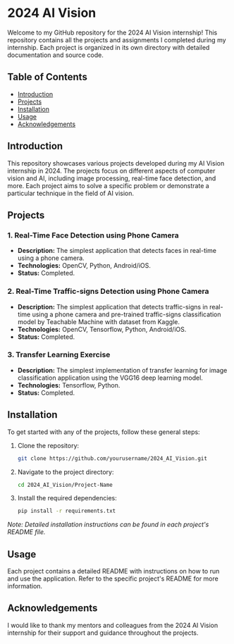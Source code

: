 # 2024 AI Vision 

Welcome to my GitHub repository for the 2024 AI Vision internship! This repository contains all the projects and assignments I completed during my internship. Each project is organized in its own directory with detailed documentation and source code.

## Table of Contents

- [Introduction](#introduction)
- [Projects](#projects)
- [Installation](#installation)
- [Usage](#usage)
- [Acknowledgements](#acknowledgements)

## Introduction

This repository showcases various projects developed during my AI Vision internship in 2024. The projects focus on different aspects of computer vision and AI, including image processing, real-time face detection, and more. Each project aims to solve a specific problem or demonstrate a particular technique in the field of AI vision.

## Projects

### 1. Real-Time Face Detection using Phone Camera
- **Description:** The simplest application that detects faces in real-time using a phone camera.
- **Technologies:** OpenCV, Python, Android/iOS.
- **Status:** Completed.

### 2. Real-Time Traffic-signs Detection using Phone Camera
- **Description:** The simplest application that detects traffic-signs in real-time using a phone camera and pre-trained traffic-signs classification model by Teachable Machine with dataset from Kaggle.
- **Technologies:** OpenCV, Tensorflow, Python, Android/iOS.
- **Status:** Completed.

### 3. Transfer Learning Exercise
- **Description:** The simplest implementation of transfer learning for image classification application using the VGG16 deep learning model.
- **Technologies:** Tensorflow, Python.
- **Status:** Completed.

## Installation

To get started with any of the projects, follow these general steps:

1. Clone the repository:
    ```bash
    git clone https://github.com/yourusername/2024_AI_Vision.git
    ```
2. Navigate to the project directory:
    ```bash
    cd 2024_AI_Vision/Project-Name
    ```
3. Install the required dependencies:
    ```bash
    pip install -r requirements.txt
    ```

*Note: Detailed installation instructions can be found in each project's README file.*

## Usage

Each project contains a detailed README with instructions on how to run and use the application. Refer to the specific project's README for more information.

## Acknowledgements

I would like to thank my mentors and colleagues from the 2024 AI Vision internship for their support and guidance throughout the projects.

